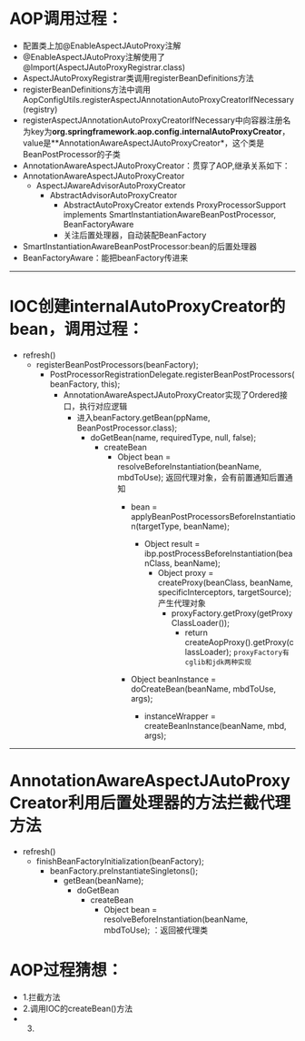 # AOP调用过程：
* 配置类上加@EnableAspectJAutoProxy注解
* @EnableAspectJAutoProxy注解使用了@Import(AspectJAutoProxyRegistrar.class)
* AspectJAutoProxyRegistrar类调用registerBeanDefinitions方法
* registerBeanDefinitions方法中调用AopConfigUtils.registerAspectJAnnotationAutoProxyCreatorIfNecessary(registry) 
* registerAspectJAnnotationAutoProxyCreatorIfNecessary中向容器注册名为key为**org.springframework.aop.config.internalAutoProxyCreator**，value是**AnnotationAwareAspectJAutoProxyCreator*，这个类是BeanPostProcessor的子类
* AnnotationAwareAspectJAutoProxyCreator：贯穿了AOP,继承关系如下：
* AnnotationAwareAspectJAutoProxyCreator
	* AspectJAwareAdvisorAutoProxyCreator
		* AbstractAdvisorAutoProxyCreator
			* AbstractAutoProxyCreator  extends ProxyProcessorSupport implements SmartInstantiationAwareBeanPostProcessor, BeanFactoryAware
			* 关注后置处理器，自动装配BeanFactory
* SmartInstantiationAwareBeanPostProcessor:bean的后置处理器
* BeanFactoryAware：能把beanFactory传进来

***
# IOC创建internalAutoProxyCreator的bean，调用过程：
* refresh()
	* registerBeanPostProcessors(beanFactory);
		* PostProcessorRegistrationDelegate.registerBeanPostProcessors(beanFactory, this);
			* AnnotationAwareAspectJAutoProxyCreator实现了Ordered接口，执行对应逻辑
				*  进入beanFactory.getBean(ppName, BeanPostProcessor.class);
					*  doGetBean(name, requiredType, null, false);
						* createBean
							* Object bean = resolveBeforeInstantiation(beanName, mbdToUse);  返回代理对象，会有前置通知后置通知
								* bean = applyBeanPostProcessorsBeforeInstantiation(targetType, beanName);
									* 	Object result = ibp.postProcessBeforeInstantiation(beanClass, beanName); 
										* Object proxy = createProxy(beanClass, beanName, specificInterceptors, targetSource); 产生代理对象
											*  proxyFactory.getProxy(getProxyClassLoader()); 
												* return createAopProxy().getProxy(classLoader);   `proxyFactory有cglib和jdk两种实现`
							
								* Object beanInstance = doCreateBean(beanName, mbdToUse, args);
									* 	instanceWrapper = createBeanInstance(beanName, mbd, args);

***
# AnnotationAwareAspectJAutoProxyCreator利用后置处理器的方法拦截代理方法
* refresh()
	* finishBeanFactoryInitialization(beanFactory);
		* beanFactory.preInstantiateSingletons();
			* 	getBean(beanName);
				* doGetBean
					* createBean
						* Object bean = resolveBeforeInstantiation(beanName, mbdToUse); ：返回被代理类

# AOP过程猜想：
* 1.拦截方法
* 2.调用IOC的createBean()方法
* 3.